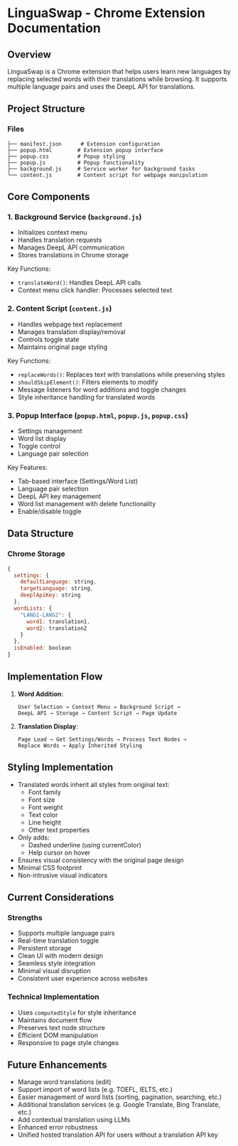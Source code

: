 # LinguaSwap - Chrome Extension Documentation

## Overview
LinguaSwap is a Chrome extension that helps users learn new languages by replacing selected words with their translations while browsing. It supports multiple language pairs and uses the DeepL API for translations.

## Project Structure

### Files
```
├── manifest.json      # Extension configuration
├── popup.html        # Extension popup interface
├── popup.css         # Popup styling
├── popup.js          # Popup functionality
├── background.js     # Service worker for background tasks
└── content.js        # Content script for webpage manipulation
```

## Core Components

### 1. Background Service (`background.js`)
- Initializes context menu
- Handles translation requests
- Manages DeepL API communication
- Stores translations in Chrome storage

Key Functions:
- `translateWord()`: Handles DeepL API calls
- Context menu click handler: Processes selected text

### 2. Content Script (`content.js`)
- Handles webpage text replacement
- Manages translation display/removal
- Controls toggle state
- Maintains original page styling

Key Functions:
- `replaceWords()`: Replaces text with translations while preserving styles
- `shouldSkipElement()`: Filters elements to modify
- Message listeners for word additions and toggle changes
- Style inheritance handling for translated words

### 3. Popup Interface (`popup.html`, `popup.js`, `popup.css`)
- Settings management
- Word list display
- Toggle control
- Language pair selection

Key Features:
- Tab-based interface (Settings/Word List)
- Language pair selection
- DeepL API key management
- Word list management with delete functionality
- Enable/disable toggle

## Data Structure

### Chrome Storage
```javascript
{
  settings: {
    defaultLanguage: string,
    targetLanguage: string,
    deeplApiKey: string
  },
  wordLists: {
    "LANG1-LANG2": {
      word1: translation1,
      word2: translation2
    }
  },
  isEnabled: boolean
}
```

## Implementation Flow

1. **Word Addition**:
   ```
   User Selection → Context Menu → Background Script → 
   DeepL API → Storage → Content Script → Page Update
   ```

2. **Translation Display**:
   ```
   Page Load → Get Settings/Words → Process Text Nodes → 
   Replace Words → Apply Inherited Styling
   ```

## Styling Implementation
- Translated words inherit all styles from original text:
  - Font family
  - Font size
  - Font weight
  - Text color
  - Line height
  - Other text properties
- Only adds:
  - Dashed underline (using currentColor)
  - Help cursor on hover
- Ensures visual consistency with the original page design
- Minimal CSS footprint
- Non-intrusive visual indicators

## Current Considerations

### Strengths
- Supports multiple language pairs
- Real-time translation toggle
- Persistent storage
- Clean UI with modern design
- Seamless style integration
- Minimal visual disruption
- Consistent user experience across websites

### Technical Implementation
- Uses `computedStyle` for style inheritance
- Maintains document flow
- Preserves text node structure
- Efficient DOM manipulation
- Responsive to page style changes

## Future Enhancements
- Manage word translations (edit)
- Support import of word lists (e.g. TOEFL, IELTS, etc.)
- Easier management of word lists (sorting, pagination, searching, etc.)
- Additional translation services (e.g. Google Translate, Bing Translate, etc.)
- Add contextual translation using LLMs
- Enhanced error robustness
- Unified hosted translation API for users without a translation API key